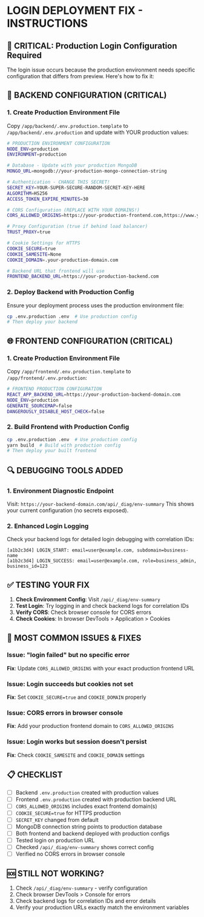 # LOGIN DEPLOYMENT FIX - INSTRUCTIONS

## 🚨 CRITICAL: Production Login Configuration Required

The login issue occurs because the production environment needs specific configuration that differs from preview. Here's how to fix it:

## 🔧 BACKEND CONFIGURATION (CRITICAL)

### 1. Create Production Environment File
Copy `/app/backend/.env.production.template` to `/app/backend/.env.production` and update with YOUR production values:

```bash
# PRODUCTION ENVIRONMENT CONFIGURATION
NODE_ENV=production
ENVIRONMENT=production

# Database - Update with your production MongoDB
MONGO_URL=mongodb://your-production-mongo-connection-string

# Authentication - CHANGE THIS SECRET!
SECRET_KEY=YOUR-SUPER-SECURE-RANDOM-SECRET-KEY-HERE
ALGORITHM=HS256
ACCESS_TOKEN_EXPIRE_MINUTES=30

# CORS Configuration (REPLACE WITH YOUR DOMAINS!)
CORS_ALLOWED_ORIGINS=https://your-production-frontend.com,https://www.your-production-frontend.com

# Proxy Configuration (true if behind load balancer)
TRUST_PROXY=true

# Cookie Settings for HTTPS
COOKIE_SECURE=true
COOKIE_SAMESITE=None
COOKIE_DOMAIN=.your-production-domain.com

# Backend URL that frontend will use
FRONTEND_BACKEND_URL=https://your-production-backend.com
```

### 2. Deploy Backend with Production Config
Ensure your deployment process uses the production environment file:
```bash
cp .env.production .env  # Use production config
# Then deploy your backend
```

## 🌐 FRONTEND CONFIGURATION (CRITICAL)

### 1. Create Production Environment File
Copy `/app/frontend/.env.production.template` to `/app/frontend/.env.production`:

```bash
# FRONTEND PRODUCTION CONFIGURATION
REACT_APP_BACKEND_URL=https://your-production-backend-domain.com
NODE_ENV=production
GENERATE_SOURCEMAP=false
DANGEROUSLY_DISABLE_HOST_CHECK=false
```

### 2. Build Frontend with Production Config
```bash
cp .env.production .env  # Use production config
yarn build  # Build with production config
# Then deploy your built frontend
```

## 🔍 DEBUGGING TOOLS ADDED

### 1. Environment Diagnostic Endpoint
Visit: `https://your-backend-domain.com/api/_diag/env-summary`
This shows your current configuration (no secrets exposed).

### 2. Enhanced Login Logging
Check your backend logs for detailed login debugging with correlation IDs:
```
[a1b2c3d4] LOGIN_START: email=user@example.com, subdomain=business-name
[a1b2c3d4] LOGIN_SUCCESS: email=user@example.com, role=business_admin, business_id=123
```

## ✅ TESTING YOUR FIX

1. **Check Environment Config**: Visit `/api/_diag/env-summary`
2. **Test Login**: Try logging in and check backend logs for correlation IDs
3. **Verify CORS**: Check browser console for CORS errors
4. **Check Cookies**: In browser DevTools > Application > Cookies

## 🚨 MOST COMMON ISSUES & FIXES

### Issue: "login failed" but no specific error
**Fix**: Update `CORS_ALLOWED_ORIGINS` with your exact production frontend URL

### Issue: Login succeeds but cookies not set
**Fix**: Set `COOKIE_SECURE=true` and `COOKIE_DOMAIN` properly

### Issue: CORS errors in browser console
**Fix**: Add your production frontend domain to `CORS_ALLOWED_ORIGINS`

### Issue: Login works but session doesn't persist
**Fix**: Check `COOKIE_SAMESITE` and `COOKIE_DOMAIN` settings

## 📋 CHECKLIST

- [ ] Backend `.env.production` created with production values
- [ ] Frontend `.env.production` created with production backend URL  
- [ ] `CORS_ALLOWED_ORIGINS` includes exact frontend domain(s)
- [ ] `COOKIE_SECURE=true` for HTTPS production
- [ ] `SECRET_KEY` changed from default
- [ ] MongoDB connection string points to production database
- [ ] Both frontend and backend deployed with production configs
- [ ] Tested login on production URL
- [ ] Checked `/api/_diag/env-summary` shows correct config
- [ ] Verified no CORS errors in browser console

## 🆘 STILL NOT WORKING?

1. Check `/api/_diag/env-summary` - verify configuration
2. Check browser DevTools > Console for errors
3. Check backend logs for correlation IDs and error details
4. Verify your production URLs exactly match the environment variables